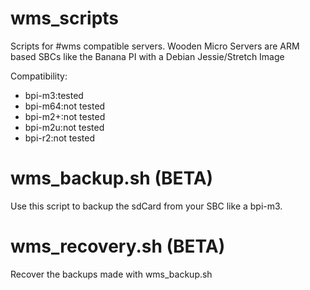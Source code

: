 # wms_scripts
Scripts for #wms compatible servers. 
Wooden Micro Servers are ARM based SBCs like the Banana PI with a Debian Jessie/Stretch Image

Compatibility: 
 - bpi-m3:tested
 - bpi-m64:not tested
 - bpi-m2+:not tested
 - bpi-m2u:not tested
 - bpi-r2:not tested

# wms_backup.sh (BETA)
Use this script to backup the sdCard from your SBC like a bpi-m3.

# wms_recovery.sh (BETA)
Recover the backups made with wms_backup.sh
